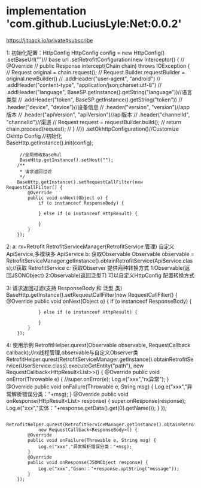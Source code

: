 # implementation 'com.github.LuciusLyle:Net:0.0.2'
https://jitpack.io/private#subscribe

1:  初始化配置：HttpConfig
        HttpConfig config = new HttpConfig()
                .setBaseUrl("")// base url
                .setRetrofitConfiguration(new Interceptor() {
                //      @Override
                //      public Response intercept(Chain chain) throws IOException {
                //          Request original = chain.request();
                //          Request.Builder requestBuilder = original.newBuilder()
                //              .addHeader("user-agent", "android")
                //              .addHeader("content-type", "application/json;charset:utf-8")
                //              .addHeader("language", BaseSP.getInstance().getString("language"))//语言类型
                //              .addHeader("token", BaseSP.getInstance().getString("token"))
                //              .header("device", "device")//设备信息
                //              .header("version", "version")//app版本
                //              .header("apiVersion", "apiVersion")//api版本
                //              .header("channelId", "channelId")//渠道
                //              Request request = requestBuilder.build();
                //              return chain.proceed(request);
                //      }
                //})
                 .setOkhttpConfiguration()//Customize Okhttp Config
        //初始化        
        BaseHttp.getInstance().init(config);
        
         //全局修改BaseRul
         BaseHttp.getInstance().setHost("");
        /**
         * 请求返回过滤
         */
        BaseHttp.getInstance().setRequestCallFilter(new RequestCallFilter() {
            @Override
            public void onNext(Object o) {
                if (o instanceof ResponseBody) {

                } else if (o instanceof HttpResult) {
                    
                }
            }
        }); 
        
2:  a:  rx+Retrofit RetrofitServiceManager(RetrofitService 管理)
        自定义ApiService,多模块多 ApiService
    b:  获取Observable
        Observable observable = RetrofitServiceManager.getInstance().obtainRetrofitService(ApiService.class);//获取 RetrofitService
    c:  获取Observer
        提供两种转换方式 1:Observable<ResponseBody>(返回JSONObject) 2:Observable<T>(返回泛型T)
        可以自定义HttpConfig 配置转换方式

3:  请求返回过滤(支持 ResponseBody  和 泛型 类)
        BaseHttp.getInstance().setRequestCallFilter(new RequestCallFilter() {
            @Override
            public void onNext(Object o) {
                if (o instanceof ResponseBody) {

                } else if (o instanceof HttpResult) {
                    
                }
            }
        });


4: 使用示例
        RetrofitHelper.qurest(Observable observable, RequestCallback callback);//rx线程管理,observable与自定义Observer类
        RetrofitHelper.qurest(RetrofitServiceManager.getInstance().obtainRetrofitService(UserService.class).executeGetEntity("path"),
                new RequestCallback<HttpResult<List<UserEntity>>>() {
                 @Override
                        public void onError(Throwable e) {
                            //super.onError(e);
                             Log.e("xxx","rx异常");
                        } 
                    @Override
                    public void onFailure(Throwable e, String msg) {
                        Log.e("xxx","异常解析错误分类："+msg);
                    }
                    @Override
                    public void onResponse(HttpResult<List<UserEntity>> response) {
                        super.onResponse(response);
                        Log.e("xxx","实体："+response.getData().get(0).getName());
                    }
                });

        RetrofitHelper.qurest(RetrofitServiceManager.getInstance().obtainRetrofitService(UserService.class).executeGet("home/content"),  
                new RequestCallback<ResponseBody>() {
            @Override
            public void onFailure(Throwable e, String msg) {
                Log.e("xxx","异常解析错误分类："+msg);
            }
            @Override
            public void onResponse(JSONObject response) {
                Log.e("xxx","Gson:："+response.optString("message"));
            }
        });
